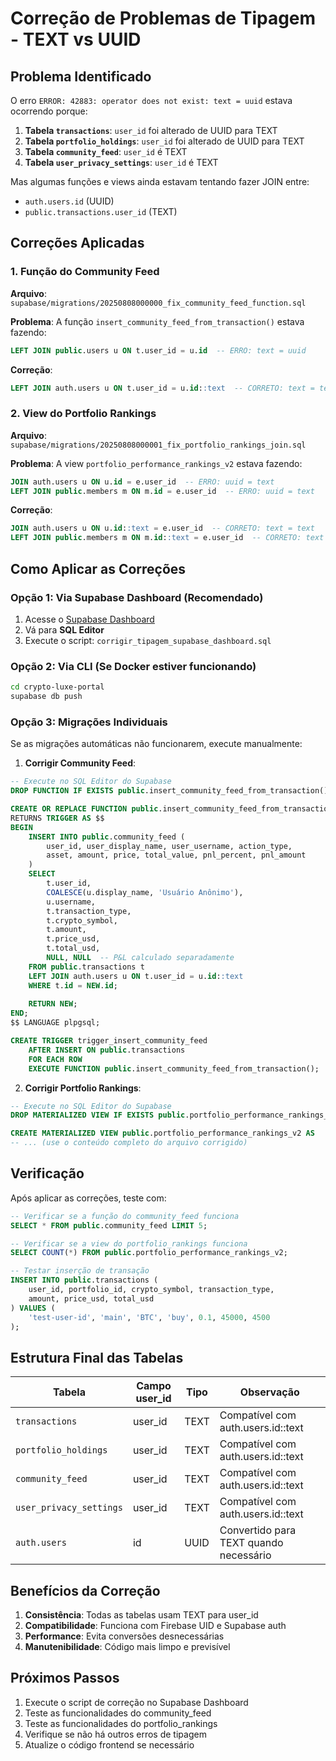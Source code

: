 # Correção de Problemas de Tipagem - TEXT vs UUID

## Problema Identificado

O erro `ERROR: 42883: operator does not exist: text = uuid` estava ocorrendo porque:

1. **Tabela `transactions`**: `user_id` foi alterado de UUID para TEXT
2. **Tabela `portfolio_holdings`**: `user_id` foi alterado de UUID para TEXT  
3. **Tabela `community_feed`**: `user_id` é TEXT
4. **Tabela `user_privacy_settings`**: `user_id` é TEXT

Mas algumas funções e views ainda estavam tentando fazer JOIN entre:
- `auth.users.id` (UUID) 
- `public.transactions.user_id` (TEXT)

## Correções Aplicadas

### 1. Função do Community Feed
**Arquivo**: `supabase/migrations/20250808000000_fix_community_feed_function.sql`

**Problema**: A função `insert_community_feed_from_transaction()` estava fazendo:
```sql
LEFT JOIN public.users u ON t.user_id = u.id  -- ERRO: text = uuid
```

**Correção**: 
```sql
LEFT JOIN auth.users u ON t.user_id = u.id::text  -- CORRETO: text = text
```

### 2. View do Portfolio Rankings
**Arquivo**: `supabase/migrations/20250808000001_fix_portfolio_rankings_join.sql`

**Problema**: A view `portfolio_performance_rankings_v2` estava fazendo:
```sql
JOIN auth.users u ON u.id = e.user_id  -- ERRO: uuid = text
LEFT JOIN public.members m ON m.id = e.user_id  -- ERRO: uuid = text
```

**Correção**:
```sql
JOIN auth.users u ON u.id::text = e.user_id  -- CORRETO: text = text
LEFT JOIN public.members m ON m.id::text = e.user_id  -- CORRETO: text = text
```

## Como Aplicar as Correções

### Opção 1: Via Supabase Dashboard (Recomendado)

1. Acesse o [Supabase Dashboard](https://supabase.com/dashboard/project/wvojbjkdlnvlqgjwtdaf)
2. Vá para **SQL Editor**
3. Execute o script: `corrigir_tipagem_supabase_dashboard.sql`

### Opção 2: Via CLI (Se Docker estiver funcionando)

```bash
cd crypto-luxe-portal
supabase db push
```

### Opção 3: Migrações Individuais

Se as migrações automáticas não funcionarem, execute manualmente:

1. **Corrigir Community Feed**:
```sql
-- Execute no SQL Editor do Supabase
DROP FUNCTION IF EXISTS public.insert_community_feed_from_transaction();

CREATE OR REPLACE FUNCTION public.insert_community_feed_from_transaction()
RETURNS TRIGGER AS $$
BEGIN
    INSERT INTO public.community_feed (
        user_id, user_display_name, user_username, action_type, 
        asset, amount, price, total_value, pnl_percent, pnl_amount
    )
    SELECT 
        t.user_id,
        COALESCE(u.display_name, 'Usuário Anônimo'),
        u.username,
        t.transaction_type,
        t.crypto_symbol,
        t.amount,
        t.price_usd,
        t.total_usd,
        NULL, NULL  -- P&L calculado separadamente
    FROM public.transactions t
    LEFT JOIN auth.users u ON t.user_id = u.id::text
    WHERE t.id = NEW.id;
    
    RETURN NEW;
END;
$$ LANGUAGE plpgsql;

CREATE TRIGGER trigger_insert_community_feed
    AFTER INSERT ON public.transactions
    FOR EACH ROW
    EXECUTE FUNCTION public.insert_community_feed_from_transaction();
```

2. **Corrigir Portfolio Rankings**:
```sql
-- Execute no SQL Editor do Supabase
DROP MATERIALIZED VIEW IF EXISTS public.portfolio_performance_rankings_v2;

CREATE MATERIALIZED VIEW public.portfolio_performance_rankings_v2 AS
-- ... (use o conteúdo completo do arquivo corrigido)
```

## Verificação

Após aplicar as correções, teste com:

```sql
-- Verificar se a função do community_feed funciona
SELECT * FROM public.community_feed LIMIT 5;

-- Verificar se a view do portfolio_rankings funciona  
SELECT COUNT(*) FROM public.portfolio_performance_rankings_v2;

-- Testar inserção de transação
INSERT INTO public.transactions (
    user_id, portfolio_id, crypto_symbol, transaction_type, 
    amount, price_usd, total_usd
) VALUES (
    'test-user-id', 'main', 'BTC', 'buy', 0.1, 45000, 4500
);
```

## Estrutura Final das Tabelas

| Tabela | Campo user_id | Tipo | Observação |
|--------|---------------|------|------------|
| `transactions` | user_id | TEXT | Compatível com auth.users.id::text |
| `portfolio_holdings` | user_id | TEXT | Compatível com auth.users.id::text |
| `community_feed` | user_id | TEXT | Compatível com auth.users.id::text |
| `user_privacy_settings` | user_id | TEXT | Compatível com auth.users.id::text |
| `auth.users` | id | UUID | Convertido para TEXT quando necessário |

## Benefícios da Correção

1. **Consistência**: Todas as tabelas usam TEXT para user_id
2. **Compatibilidade**: Funciona com Firebase UID e Supabase auth
3. **Performance**: Evita conversões desnecessárias
4. **Manutenibilidade**: Código mais limpo e previsível

## Próximos Passos

1. Execute o script de correção no Supabase Dashboard
2. Teste as funcionalidades do community_feed
3. Teste as funcionalidades do portfolio_rankings
4. Verifique se não há outros erros de tipagem
5. Atualize o código frontend se necessário
